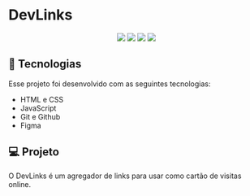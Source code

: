 # DevLinks

<p align="center">
  <img src='https://user-images.githubusercontent.com/108163821/215678085-987d7465-b975-42aa-8d89-56afaa95d56c.png'>
  <img src='https://user-images.githubusercontent.com/108163821/215678421-070976b7-a2b0-4105-8c12-8fde9709b135.png'>
  <img src='https://user-images.githubusercontent.com/108163821/215679065-26a92bb1-231c-4037-9402-5dc8922a3af1.png'>
  <img src='https://user-images.githubusercontent.com/108163821/215679363-cfbbd8bc-3763-4f7a-9325-8751bd058d39.png'>
</p>

## 🚀 Tecnologias

Esse projeto foi desenvolvido com as seguintes tecnologias:

- HTML e CSS
- JavaScript
- Git e Github
- Figma

## 💻 Projeto

O DevLinks é um agregador de links para usar como cartão de visitas online.

